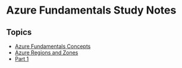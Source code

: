 # Azure Fundamentals Study Notes

## Topics
- [Azure Fundamentals Concepts](fundamental-concepts.md)
- [Azure Regions and Zones](regions-and-zones.md)
- [Part 1](intro.md)